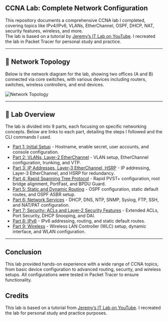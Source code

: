 ## CCNA Lab: Complete Network Configuration

This repository documents a comprehensive CCNA lab I completed, covering topics like IPv4/IPv6, VLANs, EtherChannel, OSPF, DHCP, NAT, security features, wireless, and more.  
The lab is based on a tutorial by [Jeremy’s IT Lab on YouTube](https://www.youtube.com/c/JeremysITLab). I recreated the lab in Packet Tracer for personal study and practice.

---

## 📡 Network Topology

Below is the network diagram for the lab, showing two offices (A and B) connected via core switches, with various devices including routers, switches, wireless controllers, and end devices.

![Network Topology](topolgy.png.png)

---

## 🧪 Lab Overview

The lab is divided into 9 parts, each focusing on specific networking concepts. Below are links to each part, detailing the steps I followed and the CLI commands I used.

- [Part 1: Initial Setup](part1/README.md) - Hostname, enable secret, user accounts, and console configuration.
- [Part 2: VLANs, Layer-2 EtherChannel](part2/README.md) - VLAN setup, EtherChannel configuration, trunking, and VTP.
- [Part 3: IP Addresses, Layer-3 EtherChannel, HSRP](part3/README.md) - IP addressing, Layer-3 EtherChannel, and HSRP for redundancy.
- [Part 4: Rapid Spanning Tree Protocol](part4/README.md) - Rapid PVST+ configuration, root bridge alignment, PortFast, and BPDU Guard.
- [Part 5: Static and Dynamic Routing](part5/README.md) - OSPF configuration, static default routes, and OSPF ASBR setup.
- [Part 6: Network Services](part6/README.md) - DHCP, DNS, NTP, SNMP, Syslog, FTP, SSH, and NAT/PAT configuration.
- [Part 7: Security: ACLs and Layer-2 Security Features](part7/README.md) - Extended ACLs, Port Security, DHCP Snooping, and DAI.
- [Part 8: IPv6](part8/README.md) - IPv6 addressing, routing, and static default routes.
- [Part 9: Wireless](part9/README.md) - Wireless LAN Controller (WLC) setup, dynamic interface, and WLAN configuration.

---

## Conclusion

This lab provided hands-on experience with a wide range of CCNA topics, from basic device configuration to advanced routing, security, and wireless setups. All configurations were tested in Packet Tracer to ensure functionality.

## Credits

This lab is based on a tutorial from [Jeremy’s IT Lab on YouTube](https://www.youtube.com/c/JeremysITLab). I recreated the lab for personal study and practice purposes.
